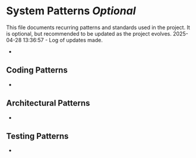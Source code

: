 # System Patterns *Optional*

This file documents recurring patterns and standards used in the project.
It is optional, but recommended to be updated as the project evolves.
2025-04-28 13:36:57 - Log of updates made.

*

## Coding Patterns

*

## Architectural Patterns

*

## Testing Patterns

*